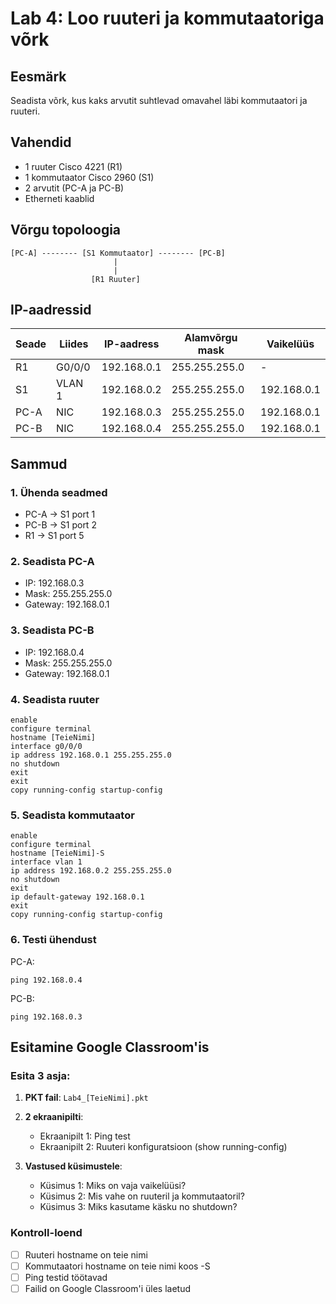 # Lab 4: Loo ruuteri ja kommutaatoriga võrk

## Eesmärk
Seadista võrk, kus kaks arvutit suhtlevad omavahel läbi kommutaatori ja ruuteri.

## Vahendid
- 1 ruuter Cisco 4221 (R1)
- 1 kommutaator Cisco 2960 (S1)
- 2 arvutit (PC-A ja PC-B)
- Etherneti kaablid

## Võrgu topoloogia

```
[PC-A] -------- [S1 Kommutaator] -------- [PC-B]
                       |
                       |
                  [R1 Ruuter]
```

## IP-aadressid

| Seade | Liides | IP-aadress | Alamvõrgu mask | Vaikelüüs |
|-------|--------|------------|----------------|-----------|
| R1 | G0/0/0 | 192.168.0.1 | 255.255.255.0 | - |
| S1 | VLAN 1 | 192.168.0.2 | 255.255.255.0 | 192.168.0.1 |
| PC-A | NIC | 192.168.0.3 | 255.255.255.0 | 192.168.0.1 |
| PC-B | NIC | 192.168.0.4 | 255.255.255.0 | 192.168.0.1 |

## Sammud

### 1. Ühenda seadmed
- PC-A → S1 port 1
- PC-B → S1 port 2  
- R1 → S1 port 5

### 2. Seadista PC-A
- IP: 192.168.0.3
- Mask: 255.255.255.0
- Gateway: 192.168.0.1

### 3. Seadista PC-B
- IP: 192.168.0.4
- Mask: 255.255.255.0
- Gateway: 192.168.0.1

### 4. Seadista ruuter

```
enable
configure terminal
hostname [TeieNimi]
interface g0/0/0
ip address 192.168.0.1 255.255.255.0
no shutdown
exit
exit
copy running-config startup-config
```

### 5. Seadista kommutaator

```
enable
configure terminal
hostname [TeieNimi]-S
interface vlan 1
ip address 192.168.0.2 255.255.255.0
no shutdown
exit
ip default-gateway 192.168.0.1
exit
copy running-config startup-config
```

### 6. Testi ühendust

PC-A:
```
ping 192.168.0.4
```

PC-B:
```
ping 192.168.0.3
```

## Esitamine Google Classroom'is

### Esita 3 asja:

1. **PKT fail**: `Lab4_[TeieNimi].pkt`

2. **2 ekraanipilti**:
   - Ekraanipilt 1: Ping test
   - Ekraanipilt 2: Ruuteri konfiguratsioon (show running-config)

3. **Vastused küsimustele**:
   - Küsimus 1: Miks on vaja vaikelüüsi?
   - Küsimus 2: Mis vahe on ruuteril ja kommutaatoril?
   - Küsimus 3: Miks kasutame käsku no shutdown?

### Kontroll-loend
- [ ] Ruuteri hostname on teie nimi
- [ ] Kommutaatori hostname on teie nimi koos -S
- [ ] Ping testid töötavad
- [ ] Failid on Google Classroom'i üles laetud
